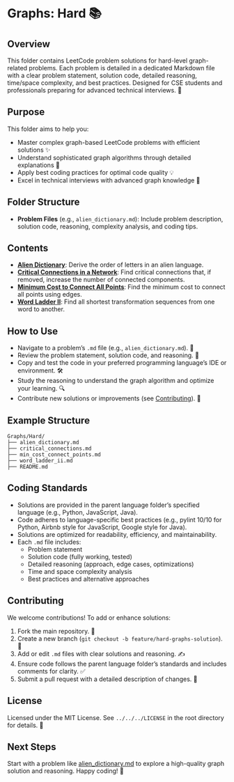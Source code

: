 # Graphs: Hard 📚

## Overview
This folder contains LeetCode problem solutions for hard-level graph-related problems. Each problem is detailed in a dedicated Markdown file with a clear problem statement, solution code, detailed reasoning, time/space complexity, and best practices. Designed for CSE students and professionals preparing for advanced technical interviews. 🚀

## Purpose
This folder aims to help you:
- Master complex graph-based LeetCode problems with efficient solutions ✨
- Understand sophisticated graph algorithms through detailed explanations 🧠
- Apply best coding practices for optimal code quality 💡
- Excel in technical interviews with advanced graph knowledge 🎯

## Folder Structure
- **Problem Files** (e.g., `alien_dictionary.md`): Include problem description, solution code, reasoning, complexity analysis, and coding tips.

## Contents
- **[Alien Dictionary](./alien_dictionary.md)**: Derive the order of letters in an alien language.
- **[Critical Connections in a Network](./critical_connections.md)**: Find critical connections that, if removed, increase the number of connected components.
- **[Minimum Cost to Connect All Points](./min_cost_connect_points.md)**: Find the minimum cost to connect all points using edges.
- **[Word Ladder II](./word_ladder_ii.md)**: Find all shortest transformation sequences from one word to another.

## How to Use
- Navigate to a problem’s `.md` file (e.g., `alien_dictionary.md`). 📂
- Review the problem statement, solution code, and reasoning. 📝
- Copy and test the code in your preferred programming language’s IDE or environment. 🛠️
- Study the reasoning to understand the graph algorithm and optimize your learning. 🔍
- Contribute new solutions or improvements (see [Contributing](#contributing)). 🤗

## Example Structure
```
Graphs/Hard/
├── alien_dictionary.md
├── critical_connections.md
├── min_cost_connect_points.md
├── word_ladder_ii.md
├── README.md
```

## Coding Standards
- Solutions are provided in the parent language folder’s specified language (e.g., Python, JavaScript, Java).
- Code adheres to language-specific best practices (e.g., pylint 10/10 for Python, Airbnb style for JavaScript, Google style for Java).
- Solutions are optimized for readability, efficiency, and maintainability.
- Each `.md` file includes:
  - Problem statement
  - Solution code (fully working, tested)
  - Detailed reasoning (approach, edge cases, optimizations)
  - Time and space complexity analysis
  - Best practices and alternative approaches

## Contributing
We welcome contributions! To add or enhance solutions:
1. Fork the main repository. 🍴
2. Create a new branch (`git checkout -b feature/hard-graphs-solution`). 🌿
3. Add or edit `.md` files with clear solutions and reasoning. ✍️
4. Ensure code follows the parent language folder’s standards and includes comments for clarity. ✅
5. Submit a pull request with a detailed description of changes. 🚀

## License
Licensed under the MIT License. See `../../../LICENSE` in the root directory for details. 📜

## Next Steps
Start with a problem like [alien_dictionary.md](./alien_dictionary.md) to explore a high-quality graph solution and reasoning. Happy coding! 🌟
